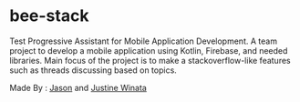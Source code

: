 # bee-stack
Test Progressive Assistant for Mobile Application Development. A team project to develop a mobile application using Kotlin, Firebase, and needed libraries. Main focus of the project is to make a stackoverflow-like features such as threads discussing based on topics. 

Made By : <a href="https://github.com/jasonoesin/">Jason</a> and <a href="https://github.com/TinTinWinata">Justine Winata</a>
